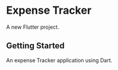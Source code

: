 # Expense Tracker

A new Flutter project.

## Getting Started

An expense Tracker application using Dart.
